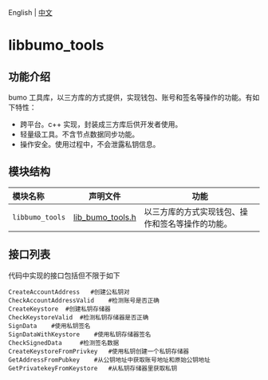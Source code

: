 English | [中文](README_CN.md) 

# libbumo_tools

## 功能介绍
bumo 工具库，以三方库的方式提供，实现钱包、账号和签名等操作的功能。有如下特性：
- 跨平台。c++ 实现，封装成三方库后供开发者使用。
- 轻量级工具。不含节点数据同步功能。
- 操作安全。使用过程中，不会泄露私钥信息。

## 模块结构

模块名称 | 声明文件 | 功能
|:--- | --- | ---
| `libbumo_tools` | [lib_bumo_tools.h](./lib_bumo_tools.h) | 以三方库的方式实现钱包、操作和签名等操作的功能。
## 接口列表

代码中实现的接口包括但不限于如下
```
CreateAccountAddress   #创建公私钥对
CheckAccountAddressValid    #检测账号是否正确
CreateKeystore  #创建私钥存储器
CheckKeystoreValid  #检测私钥存储器是否正确
SignData    #使用私钥签名
SignDataWithKeystore    #使用私钥存储器签名
CheckSignedData     #检测签名数据
CreateKeystoreFromPrivkey   #使用私钥创建一个私钥存储器
GetAddressFromPubkey    #从公钥地址中获取账号地址和原始公钥地址
GetPrivatekeyFromKeystore   #从私钥存储器里获取私钥
```


